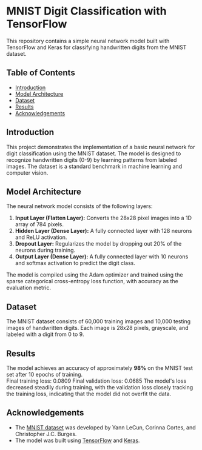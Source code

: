 

# MNIST Digit Classification with TensorFlow

This repository contains a simple neural network model built with TensorFlow and Keras for classifying handwritten digits from the MNIST dataset.

## Table of Contents
- [Introduction](#introduction)
- [Model Architecture](#model-architecture)
- [Dataset](#dataset)
- [Results](#results)
- [Acknowledgements](#acknowledgements)

## Introduction

This project demonstrates the implementation of a basic neural network for digit classification using the MNIST dataset. The model is designed to recognize handwritten digits (0-9) by learning patterns from labeled images. The dataset is a standard benchmark in machine learning and computer vision.

## Model Architecture

The neural network model consists of the following layers:

1. **Input Layer (Flatten Layer):** Converts the 28x28 pixel images into a 1D array of 784 pixels.
2. **Hidden Layer (Dense Layer):** A fully connected layer with 128 neurons and ReLU activation.
3. **Dropout Layer:** Regularizes the model by dropping out 20% of the neurons during training.
4. **Output Layer (Dense Layer):** A fully connected layer with 10 neurons and softmax activation to predict the digit class.

The model is compiled using the Adam optimizer and trained using the sparse categorical cross-entropy loss function, with accuracy as the evaluation metric.

## Dataset

The MNIST dataset consists of 60,000 training images and 10,000 testing images of handwritten digits. Each image is 28x28 pixels, grayscale, and labeled with a digit from 0 to 9.


## Results

The model achieves an accuracy of approximately **98%** on the MNIST test set after 10 epochs of training.<br>
Final training loss: 0.0809
Final validation loss: 0.0685
The model's loss decreased steadily during training, with the validation loss closely tracking the training loss, indicating that the model did not overfit the data.


## Acknowledgements

- The [MNIST dataset](http://yann.lecun.com/exdb/mnist/) was developed by Yann LeCun, Corinna Cortes, and Christopher J.C. Burges.
- The model was built using [TensorFlow](https://www.tensorflow.org/) and [Keras](https://keras.io/).
